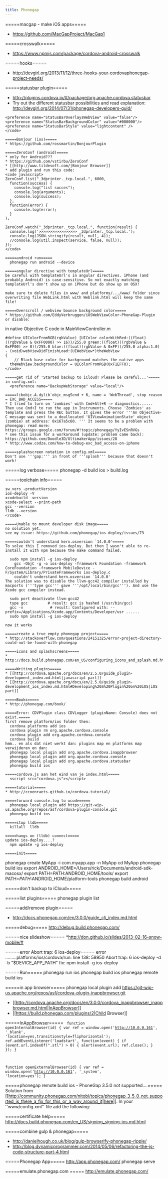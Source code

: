 ```yaml
---
title: Phonegap
---
```


=====macgap - make iOS apps=====
* https://github.com/MacGapProject/MacGap1

=====crosswalk=====
* https://www.npmjs.com/package/cordova-android-crosswalk

=====hooks=====
* http://devgirl.org/2013/11/12/three-hooks-your-cordovaphonegap-project-needs/

=====statusbar plugin=====
* http://plugins.cordova.io/#/package/org.apache.cordova.statusbar
* Try out the different statusbar possibilities and read explanation: http://devgirl.org/2014/07/31/phonegap-developers-guid/

```
<preference name="StatusBarOverlaysWebView" value="false"/>
<preference name="StatusBarBackgroundColor" value="#000000"/>
<preference name="StatusBarStyle" value="lightcontent" />
</code>

=====Bonjour (ios)=====
* https://github.com/rossmartin/BonjourPlugin

=====ZeroConf (android)=====
* only for Android???
* https://github.com/vstirbu/ZeroConf
* [[http://www.tildesoft.com/|Bonjour Browser]]
* add plugin and run this code:
<code javascript>
ZeroConf.list("_3dprinter._tcp.local.", 6000,
  function(success) {
    console.log("list succes");
    console.log(arguments);
    console.log(success);
  },
  function(error) {
    console.log(error);
  }
);  

ZeroConf.watch("_3dprinter._tcp.local.", function(result) {
  console.log('>>>>>>>>>>>>>>>>> _3dprinter._tcp.local.');
  console.log(JSON.stringify(result, null, 4));
  //console.log(util.inspect(service, false, null));
});
</code>

=====android run=====
  phonegap run android --device

=====angular directive with templateUrl=====
be careful with templateUrl's in angular directives. iPhone (and probably Android) is case-sensitive. So not exactly matching templateUrl's don't show up on iPhone but do show up on OSX!

make sure to delete files in www/ and platforms/.../www/ folder since overwriting file WebLink.html with Weblink.html will keep the same file!

=====Overscroll / webview bounce background color=====
* https://github.com/EddyVerbruggen/iOSWebViewColor-PhoneGap-Plugin
or disable:
```
 <preference name="DisallowOverscroll" value="true" />
 <preference name="webviewbounce" value="false" />
</code>

in native Objective C code in MainViewController.m
```
#define UIColorFromRGB(rgbValue) [UIColor colorWithRed:((float)((rgbValue & 0xFF0000) >> 16))/255.0 green:((float)((rgbValue & 0xFF00) >> 8))/255.0 blue:((float)(rgbValue & 0xFF))/255.0 alpha:1.0]
- (void)webViewDidFinishLoad:(UIWebView*)theWebView
{
    // Black base color for background matches the native apps
  theWebView.backgroundColor = UIColorFromRGB(0xF1EFF0);
</code>

=====get rid of 'Started backup to iCloud! Please be careful...'=====
in config.xml:
  <preference name="BackupWebStorage" value="local"/>

=====libobjc.A.dylib`objc_msgSend + 6, name = 'WebThread', stop reason = EXC_BAD_ACCESS=====
* I tried to turn on 'zombies' with Cmd+Alt+R -> diagnostics...... Then use Cmd+I to run the app in Instruments. Choose 'Zombies' as template and press the REC button. It gives the error '''An Objective-C message was sent to a deallocated 'UIViewAnimationState' object (zombie) at address: 0x167a5c60. ''' It seems to be a problem with phonegap: read more: https://groups.google.com/forum/#!topic/phonegap/YyIvESnRVGs
* see this issue for a workaround (update: problem came back): https://github.com/Doodle3D/UltimakerApp/issues/28
* http://www.codza.com/how-to-debug-exc_bad_access-on-iphone

=====splashscreen notation in config.xml=====
Don't use '''gap:''' in front of '''splash''' because that doesn't work!
```
<splash gap:platform="ios" src="assets/screen/ios/Default-568h@2x~iphone.png" width="640" height="1136" />
<splash gap:platform="ios" src="assets/screen/ios/Default-Landscape@2x~ipad.png" width="2048" height="1536" />
<splash gap:platform="ios" src="assets/screen/ios/Default-Landscape~ipad.png" width="1024" height="768" />
<splash gap:platform="ios" src="assets/screen/ios/Default-Portrait@2x~ipad.png" width="1536" height="2048" />
<splash gap:platform="ios" src="assets/screen/ios/Default-Portrait~ipad.png" width="768" height="1024" />
<splash gap:platform="ios" src="assets/screen/ios/Default@2x~iphone.png" width="640" height="960" />
<splash gap:platform="ios" src="assets/screen/ios/Default~iphone.png" width="320" height="480" />
</code>

=====log verbose=====
  phonegap -d build ios > build.log

=====toolchain info=====
```
sw_vers -productVersion
ios-deploy -V
xcodebuild -version
xcode-select --print-path
gcc --version
lldb --version
</code>

=====Unable to mount developer disk image=====
no solution yet.
see my issue: https://github.com/phonegap/ios-deploy/issues/73

=====couldn't understand kern.osversion `14.0.0'=====
To solve this I removed ios-deploy. But then I wasn't able to re-install it with npm because the make command failed.

  sudo npm install -g ios-deploy
    gcc -ObjC -g -o ios-deploy -framework Foundation -framework CoreFoundation -framework MobileDevice -F/System/Library/PrivateFrameworks ios-deploy.c
    couldn't understand kern.osversion `14.0.0'
The solution was to disable the llvm-gcc42 compiler installed by macports ('''type gcc''' gave '''/opt/local/bin/gcc'''). And use the Xcode gcc compiler instead.

  sudo port deactivate llvm-gcc42
  type gcc         # result: gcc is hashed (/usr/bin/gcc)
  gcc -v            # result: Configured with: --prefix=/Applications/Xcode.app/Contents/Developer/usr ......
  sudo npm install -g ios-deploy

now it works

=====create a true empty phonegap project=====
* http://stackoverflow.com/questions/24151325/error-project-directory-could-not-be-found-with-phonegap

=====icons and splashscreens=====
* http://docs.build.phonegap.com/en_US/configuring_icons_and_splash.md.html

=====Writing plugins=====
* [[http://cordova.apache.org/docs/en/2.5.0/guide_plugin-development_index.md.html|javascript part]]
* [[http://cordova.apache.org/docs/en/2.5.0/guide_plugin-development_ios_index.md.html#Developing%20a%20Plugin%20on%20iOS|iOS part]]

=====Books=====
* http://phonegap.com/book/

=====Error: CDVPlugin class CDVLogger (pluginName: Console) does not exist.=====
first remove platform/ios folder then:
  cordova platforms add ios
  cordova plugin rm org.apache.cordova.console
  cordova plugin add org.apache.cordova.console
  cordova build
hmm.. en als dat niet werkt dan: plugins map en platforms map verwijderen en dan:
  phonegap local plugin add org.apache.cordova.inappbrowser
  phonegap local plugin add org.apache.cordova.console
  phonegap local plugin add org.apache.cordova.statusbar
  phonegap build ios

=====cordova.js aan het eind van je index.html=====
  <script src="cordova.js"></script>

=====tutorial=====
* http://ccoenraets.github.io/cordova-tutorial/

=====forward console.log to xcode=====
  phonegap local plugin add https://git-wip-us.apache.org/repos/asf/cordova-plugin-console.git
  phonegap build ios
  
=====stop lldb=====
  killall  lldb
  
=====hangs on (lldb) connect=====
update ios-deploy....?
  npm update -g ios-deploy
  
=====init=====
```
phonegap create MyApp -i com.myapp.app -n MyApp
cd MyApp
phonegap build ios
export ANDROID_HOME=/Users/rick/Documents/android-sdk-macosx/
export PATH=$PATH:$ANDROID_HOME/tools/
export PATH=$PATH:$ANDROID_HOME/platform-tools
phonegap build android
</code>

=====don't backup to iCloud=====
  <preference name="BackupWebStorage" value="local" />

=====list plugins=====
  phonegap plugin list
  
=====add/remove plugin=====
* http://docs.phonegap.com/en/3.0.0/guide_cli_index.md.html

=====debug=====
http://debug.build.phonegap.com/

=====nice slideshow=====
*http://don.github.io/slides/2013-02-16-snow-mobile/#

=====error Abort trap: 6 ios-deploy=====
error
  .........platforms/ios/cordova/run: line 138: 58950 Abort trap: 6           ios-deploy -d -b "$DEVICE_APP_PATH"
fix:
  npm install -g ios-deploy

=====Run=====
  phonegap run ios
  phonegap build ios
  phonegap remote build ios

=====in app browser=====
   phonegap local plugin add https://git-wip-us.apache.org/repos/asf/cordova-plugin-inappbrowser.git
* [[http://cordova.apache.org/docs/en/3.0.0/cordova_inappbrowser_inappbrowser.md.html|InAppBrowser]]
* [[https://build.phonegap.com/plugins/2|Child Browser]]

=====InAppBrowser=====
<code javascript>
function openInternalBrowser(id) {
  var ref = window.open('http://10.0.0.161', '_blank', 'location=yes,transitionstyle=fliphorizontal');
  ref.addEventListener('loadstart', function(event) {
    if (event.url.indexOf(".stl") > 0) {
      alert(event.url);
      ref.close();
    }
  });
}

function openExternalBrowser(id) {
  var ref = window.open('http://10.0.0.161', '_system', 'location=yes');
}
</code>

=====phonegap remote build ios - PhoneGap 3.5.0 not supported....=====
Solution from [[http://community.phonegap.com/nitobi/topics/phonegap_3_5_0_not_supported_is_there_a_fix_for_this_or_a_way_around_it|here]]. In your ''www/config.xml'' file add the following:
  <preference name="phonegap-version" value="3.4.0" />

=====certificate help=====
http://docs.build.phonegap.com/en_US/signing_signing-ios.md.html

=====combine gulp & phonegap=====
* http://danielhough.co.uk/blog/gulp-browserify-phonegap-ripple/
* http://blog.dynamicprogrammer.com/2014/05/06/refactoring-the-js-code-structure-part-4.html

=====Phonegap App=====
http://app.phonegap.com/
  phonegap serve
  
=====emulate.phonegap.com =====
http://emulate.phonegap.com/

 
